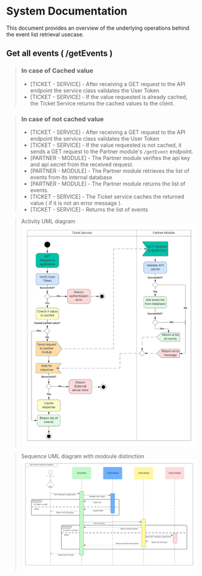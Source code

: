 # System Documentation

This document provides an overview of the underlying operations behind the event list retrieval usecase.

## Get all events ( /getEvents )
> ### In case of Cached value
> - [TICKET - SERVICE] - After receiving a GET request to the API endpoint the service class validates the User Token
> - [TICKET - SERVICE] - If the value requested is already cached, the Ticket Service returns the cached values to the client.<br>

> ### In case of not cached value 
> - [TICKET - SERVICE] - After receiving a GET request to the API endpoint the service class validates the User Token
> - [TICKET - SERVICE] - If the value requested is not cached, it sends a GET request to the Partner module's `/getEvent` endpoint.
> - [PARTNER - MODULE] - The Partner module verifies the api key and api secret from the received request.
> - [PARTNER - MODULE] - The Partner module retrieves the list of events from its internal database
> - [PARTNER - MODULE] - The Partner module returns the list of events.
> - [TICKET - SERVICE] - The Ticket service caches the returned value ( if it is not an error message ).
> - [TICKET - SERVICE] - Returns the list of events

> Activity UML diagram
![UML-Activity-GetEvents.png](..%2Fuml%2FActivity%2FUML-Activity-GetEvents.png)

> Sequence UML diagram with modoule distinction
![UML-Sequence-getEvents.png](..%2Fuml%2FSequence%2FUML-Sequence-getEvents.png)